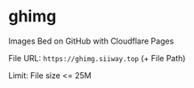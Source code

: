 # ghimg

Images Bed on GitHub with Cloudflare Pages

File URL: `https://ghimg.siiway.top` (+ File Path)

Limit: File size <= 25M